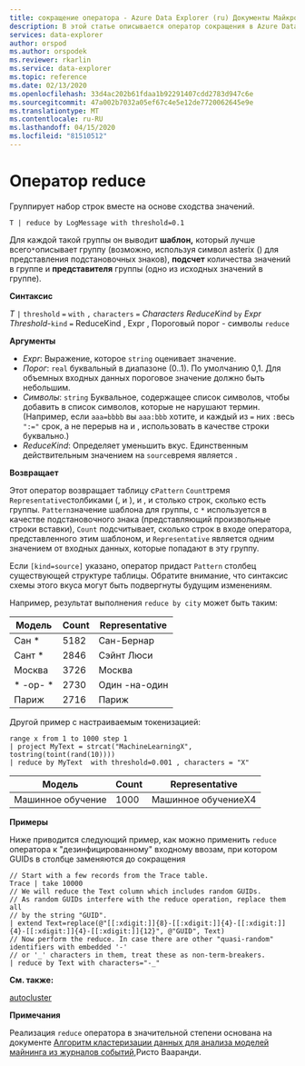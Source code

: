 ```yaml
---
title: сокращение оператора - Azure Data Explorer (ru) Документы Майкрософт
description: В этой статье описывается оператор сокращения в Azure Data Explorer.
services: data-explorer
author: orspod
ms.author: orspodek
ms.reviewer: rkarlin
ms.service: data-explorer
ms.topic: reference
ms.date: 02/13/2020
ms.openlocfilehash: 33d4ac202b61fdaa1b92291407cdd2783d947c6e
ms.sourcegitcommit: 47a002b7032a05ef67c4e5e12de7720062645e9e
ms.translationtype: MT
ms.contentlocale: ru-RU
ms.lasthandoff: 04/15/2020
ms.locfileid: "81510512"
---
```

# <a name="reduce-operator"></a>Оператор reduce

Группирует набор строк вместе на основе сходства значений.

```kusto
T | reduce by LogMessage with threshold=0.1
```

Для каждой такой группы он выводит **шаблон,** который лучше всего`*`описывает группу (возможно, используя символ asterix () для представления подстановочных знаков), **подсчет** количества значений в группе и **представителя** группы (одно из исходных значений в группе).

**Синтаксис**

*T* `|` `threshold` `=` `with` `,` `characters` `=` *Characters* *ReduceKind* `by` *Expr* *Threshold*-`kind` `=` ReduceKind , Expr , Пороговый порог - символы `reduce`

**Аргументы**

* *Expr*: Выражение, которое `string` оценивает значение.
* *Порог*: `real` буквальный в диапазоне (0..1). По умолчанию 0,1. Для объемных входных данных пороговое значение должно быть небольшим. 
* *Символы*: `string` Буквальное, содержащее список символов, чтобы добавить в список символов, которые не нарушают термин. (Например, если `aaa=bbbb` вы `aaa:bbb` хотите, и каждый из `=` них `:`весь `":="` срок, а не перерыв на и , использовать в качестве строки буквально.)
* *ReduceKind*: Определяет уменьшить вкус. Единственным действительным значением на `source`время является .

**Возвращает**

Этот оператор возвращает таблицу с`Pattern` `Count`тремя `Representative`столбиками (, и ), и , и столько строк, сколько есть группы. `Pattern`значение шаблона для группы, с `*` используется в качестве подстановочного знака (представляющий произвольные строки вставки), `Count` подсчитывает, сколько строк в входе оператора, представленного этим шаблоном, и `Representative` является одним значением от входных данных, которые попадают в эту группу.

Если `[kind=source]` указано, оператор придаст `Pattern` столбец существующей структуре таблицы.
Обратите внимание, что синтаксис схемы этого вкуса могут быть подвергнуты будущим изменениям.

Например, результат выполнения `reduce by city` может быть таким: 

|Модель     |Count |Representative|
|------------|------|--------------|
| Сан *      | 5182 |Сан-Бернар   |
| Сант *    | 2846 |Сэйнт Люси    |
| Москва     | 3726 |Москва        |
| \* -ор- \* | 2730 |Один -на-один  |
| Париж      | 2716 |Париж         |

Другой пример с настраиваемым токенизацией:

```kusto
range x from 1 to 1000 step 1
| project MyText = strcat("MachineLearningX", tostring(toint(rand(10))))
| reduce by MyText  with threshold=0.001 , characters = "X" 
```

|Модель         |Count|Representative   |
|----------------|-----|-----------------|
|Машинное обучение|1000 |Машинное обучениеX4|

**Примеры**

Ниже приводится следующий пример, как можно применить `reduce` оператора к "дезинфицированному" входному ввозам, при котором GUIDs в столбце заменяются до сокращения

```kusto
// Start with a few records from the Trace table.
Trace | take 10000
// We will reduce the Text column which includes random GUIDs.
// As random GUIDs interfere with the reduce operation, replace them all
// by the string "GUID".
| extend Text=replace(@"[[:xdigit:]]{8}-[[:xdigit:]]{4}-[[:xdigit:]]{4}-[[:xdigit:]]{4}-[[:xdigit:]]{12}", @"GUID", Text)
// Now perform the reduce. In case there are other "quasi-random" identifiers with embedded '-'
// or '_' characters in them, treat these as non-term-breakers.
| reduce by Text with characters="-_"
```

**См. также:**

[autocluster](./autoclusterplugin.md)

**Примечания**

Реализация `reduce` оператора в значительной степени основана на документе [Алгоритм кластеризации данных для анализа моделей майнинга из журналов событий,](https://ristov.github.io/publications/slct-ipom03-web.pdf)Ристо Вааранди.